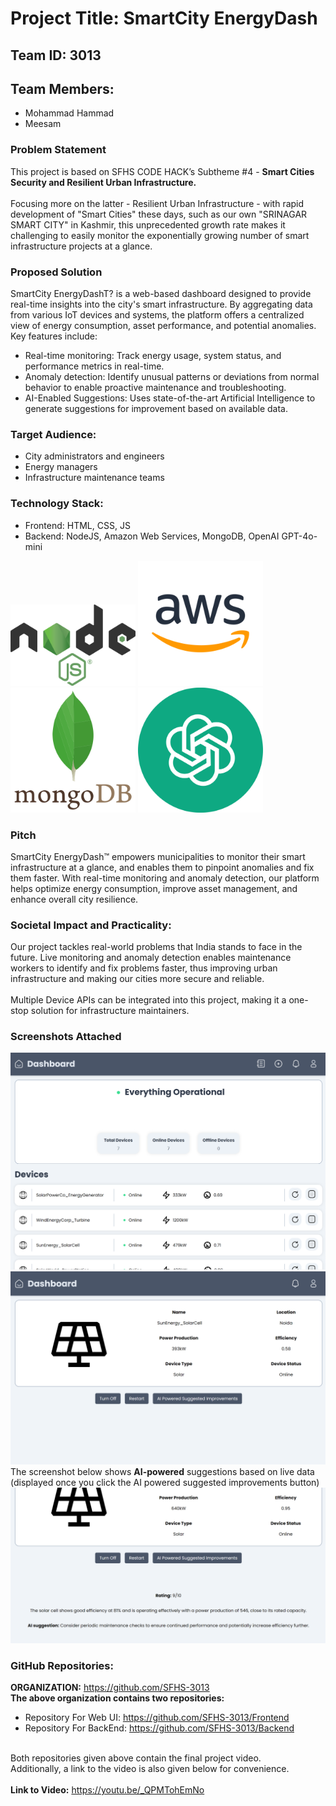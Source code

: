 # Project Title: SmartCity EnergyDash

## Team ID: 3013
## Team Members: 
- Mohammad Hammad
- Meesam

### Problem Statement
This project is based on SFHS CODE HACK’s Subtheme #4 - **Smart Cities Security and Resilient Urban Infrastructure.** <br><br>
Focusing more on the latter - Resilient Urban Infrastructure - with rapid development of "Smart Cities" these days, such as our own "SRINAGAR SMART CITY" in Kashmir, this unprecedented growth rate makes it challenging to easily monitor the exponentially growing number of smart infrastructure projects at a glance.

### Proposed Solution
SmartCity EnergyDashT? is a web-based dashboard designed to provide real-time insights into the city's smart infrastructure. By aggregating data from various IoT devices and systems, the platform offers a centralized view of energy consumption, asset performance, and potential anomalies. Key features include:
- Real-time monitoring: Track energy usage, system status, and performance metrics in real-time.
- Anomaly detection: Identify unusual patterns or deviations from normal behavior to enable proactive maintenance and troubleshooting.
- AI-Enabled Suggestions: Uses state-of-the-art Artificial Intelligence to generate suggestions for improvement based on available data.
### Target Audience:
- City administrators and engineers
- Energy managers
- Infrastructure maintenance teams
### Technology Stack:
- Frontend: HTML, CSS, JS
- Backend: NodeJS, Amazon Web Services, MongoDB, OpenAI GPT-4o-mini
<p>
<img src='../icons/node.png' height="130px" width="200px">
<img src='../icons/aws.png' height="200px" width="200px">
<img src='../icons/mongodb.png' height="200px" width="200px">
 <img src='../icons/openai.png' height="200px" width="200px">
</p>
 
### Pitch
SmartCity EnergyDash™️ empowers municipalities to monitor their smart infrastructure at a glance, and enables them to pinpoint anomalies and fix them faster. With real-time monitoring and anomaly detection, our platform helps optimize energy consumption, improve asset management, and enhance overall city resilience.
### Societal Impact and Practicality: 
Our project tackles real-world problems that India stands to face in the future. 
Live monitoring and anomaly detection enables maintenance workers to identify and fix problems faster, thus improving urban infrastructure and making our cities more secure and reliable. 
<br><br>
Multiple Device APIs can be integrated into this project, making it a one-stop solution for infrastructure maintainers.

### Screenshots Attached
![image](../screenshots/screenshot1.png)
![image](../screenshots/screenshot2.png)
The screenshot below shows **AI-powered** suggestions based on live data (displayed once you click the AI powered suggested improvements button)
![image](../screenshots/screenshot3.png)

### GitHub Repositories:
**ORGANIZATION:** https://github.com/SFHS-3013 <br>
**The above organization contains two repositories:** <br> 
- Repository For Web UI: https://github.com/SFHS-3013/Frontend <br>
- Repository For BackEnd: https://github.com/SFHS-3013/Backend <br><br>

Both repositories given above contain the final project video. <br>
Additionally, a link to the video is also given below for convenience. <br><br>
**Link to Video:** https://youtu.be/_QPMTohEmNo
